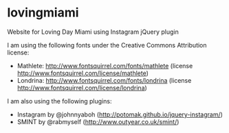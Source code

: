 lovingmiami
===========

Website for Loving Day Miami using Instagram jQuery plugin

I am using the following fonts under the Creative Commons Attribution license:
* Mathlete: http://www.fontsquirrel.com/fonts/mathlete (license http://www.fontsquirrel.com/license/mathlete)
* Londrina: http://www.fontsquirrel.com/fonts/londrina (license http://www.fontsquirrel.com/license/londrina)

I am also using the following plugins:
* Instagram by @johnnyaboh (http://potomak.github.io/jquery-instagram/)
* SMINT by @rabmyself (http://www.outyear.co.uk/smint/)